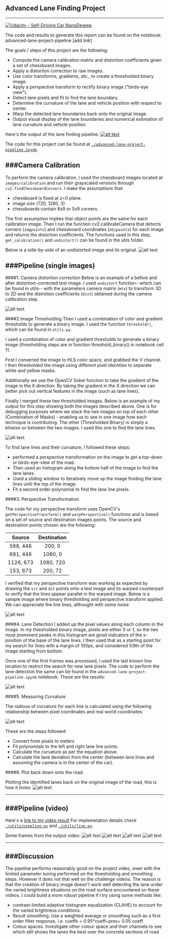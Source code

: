 ## Advanced Lane Finding Project
---
[![Udacity - Self-Driving Car NanoDegree](https://s3.amazonaws.com/udacity-sdc/github/shield-carnd.svg)](http://www.udacity.com/drive)

The code and results to generate this report can be found on the notebook: advanced-lane-project-pipeline [add link]

The goals / steps of this project are the following:

* Compute the camera calibration matrix and distortion coefficients given a set of chessboard images.
* Apply a distortion correction to raw images.
* Use color transforms, gradients, etc., to create a thresholded binary image.
* Apply a perspective transform to rectify binary image ("birds-eye view").
* Detect lane pixels and fit to find the lane boundary.
* Determine the curvature of the lane and vehicle position with respect to center.
* Warp the detected lane boundaries back onto the original image.
* Output visual display of the lane boundaries and numerical estimation of lane curvature and vehicle position.

[//]: # (Image References)

[image0]: ./writeup_images/output1.png "Undistorted"
[image1]: ./writeup_images/undistorted_output.png "Undistorted"
[image2]: ./writeup_images/undistorted_road.png "Undistorted Road"
[image3]: ./writeup_images/threshold.png "Thesholded Road"
[image4]: ./writeup_images/warped_lines.png "Warped Lines"
[image5]: ./writeup_images/lane_detected.png "Lane Detected"
[image6]: ./writeup_images/curvature.png "Curvature"
[image7]: ./writeup_images/plotting_back.png "Plotting"
[image8]: ./writeup_images/output1.png "Output"
[image9]: ./writeup_images/output2.png "Output"
[image10]: ./writeup_images/output3.png "Output"
[image11]: ./writeup_images/output4.png "Output"
[video1]: ./project_video_out.mp4 "Video"

Here's the output of the lane finding pipeline: 
[![alt text][image0]](https://youtu.be/0c_CSzzUDe8)

The code for this project can be found at [`./advanced-lane-project-pipeline.ipynb`](./advanced-lane-project-pipeline.ipynb). 


###Camera Calibration
---
To perform the camera calibration, I used the chessboard images located at `images/calibration` and run their grayscaled versions through `cv2.findChessboardCorners`. I make the assumptions that:
- chessboard is fixed at z=0 plane.
- image size (720, 1280, 3)  
- chessboards contain 6x9 or 5x9 corners. 

The first assumption implies that object points are the same for each calibration image. Then I run the function cv2.calibrateCamera that detects corners (`imgpoints`) and chessboard coordinates (`objpoints`) for each image and returns the distortion coefficients.
The functions used in this step, `get_calibration()` and `undistort()` can be found in the utils folder.  

Below is a side-by-side of an undistorted image and its original.
![alt text][image1]

###Pipeline (single images)
---
####1. Camera distortion correction
Below is an example of a before and after distortion-corrected test image. I used `undistort` function--which can be found in utils-- with the parameters camera matrix (`mtx`) to transform 3D to 2D and the distrotion coefficients (`dist`) obtained during the camera calibration step. 

![alt text][image2]

####2.Image Thresholding
Then I used a combination of color and gradient thresholds to generate a binary image. I used the function `threshold()`, which can be found in `utils.py`.

I used a combination of color and gradient thresholds to generate a binary image (thresholding steps are in function threshold_binary() in notebook cell 11.

First I converted the image to HLS color space, and grabbed the V channel. I then thresholded the image using different pixel identities to separate white and yellow masks.

Additionally we use the OpenCV Sobel function to take the gradient of the image in the X direction. By taking the gradient in the X direction we can better pick out vertical features in the image (such as lane lines).

Finally I merged these two thresholded images. Below is an example of my output for this step showing both the images described above. One is for debugging purposes where we stack the two images on top of each other (Combination of Masks) - enabling us to see in one image how each technique is contributing. The other (Thresholded Binary) is simply a bitwise-or between the two images. I used this one to find the lane lines.

![alt text][image3]

To find lane lines and their curvature, I followed these steps:
- performed a perspective transformation on the image to get a top-down or birds-eye-view of the road.
- Then used an histogram along the bottom half of the image to find the lane lanes.
- Used a sliding window to iteratively move up the image finiding the lane lines until the top of the image. 
- Fit a second order polynomial to find the lane line pixels. 

####3. Perspective Transformation

The code for my perspective transform uses OpenCV's `getPerspectiveTransform()` and `warpPerspective()` functions and is based on a set of source and destination images points. The source and destination points chosen are the following: 

| Source        | Destination   | 
|:-------------:|:-------------:| 
| 588, 446      | 200, 0        | 
| 691, 446      | 1080, 0       |
| 1126, 673     | 1080, 720     |
| 153, 673      | 200, 72       |

I verified that my perspective transform was working as expected by drawing the `src` and `dst` points onto a test image and its warped counterpart to verify that the lines appear parallel in the warped image. Below is a sample image where binary thresholding and perspective transform applied. We can appreciate the line lines, althought with some noise: 

![alt text][image4]

####4. Lane Detection
I added up the pixel values along each column in the image. In my thresholded binary image, pixels are either 0 or 1, so the two most prominent peaks in this histogram are good indicators of the x-position of the base of the lane lines. I then used that as a starting point for my search for lines with a margin of 100px, and considered 1/9th of the image starting from bottom.

Once one of the first frames was processed, I used the last known line location to restrict the search for new lane pixels. The code to perform the lane detection  the same can be found in the `advanced-lane-project-pipeline.ipynb` notebook. These are the results:

![alt text][image5]

####5. Measuring Curvature.

The radious of curvature for each line is calculated using the following relationship between pixel coordinates and real world coordinates:

![alt text][image6]

These are the steps followed:
- Convert from pixels to meters
- Fit polynomials to the left and right lane line points.
- Calculate the curvature as per the equation above.
- Calculate the lane deviation from the center (between lane lines and assuming the camera is in the center of the car).

####6. Plot back down onto the road.

Plotting the identified lanes back on the original image of the road, this is how it looks: 
![alt text][image7]

---

###Pipeline (video)
---

Here's a [link to my video result](./project_video_out.mp4)
For implemetation details check [`./utils/pipeline.py`](./utils/pipeline.py) and [`./utils/line.py`](./utils/line.py).

Some frames from the output video:
![alt text][image8]
![alt text][image9]
![alt text][image10]
![alt text][image11]

---

###Discussion
---
The pipeline performs reasonably good on the project video, even with the limited parameter tuning performed on the thresholding and smoothing steps. However it does not that well on the challenge videos. The reason is that the creation of binary image doesn't work well detecting the lane under the varied brightness situations on the road surface encountered on these videos. 
I could build a more robust pipeline if I try using some methods like:
- contrast-limited adaptive histogram equalization (CLAHE) to account for the varied brightness conditions.
- Result smoothing. Use a weighted average or smoothing such as a first order filter response, i.e. coeffs = 0.95*coeff~prev+ 0.05 coeff.
- Colour spaces. Investigate other colour space and their channels to see which still shows the lanes the best over the concrete sections of road
